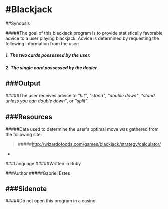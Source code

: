 #Blackjack
===
##Synopsis

#####The goal of this blackjack program is to provide statistically favorable advice to a user playing blackjack. Advice is determined by requesting the following information from the user:
#####  1. The two cards possessed by the user.
#####  2. The single card possessed by the dealer.

###Output
-
#####The user receives advice to *"hit"*, *"stand"*, *"double down"*, *"stand unless you can double down"*, or *"split"*.

###Resources
-
#####Data used to determine the user's optimal move was gathered from the following site:
>#####http://wizardofodds.com/games/blackjack/strategy/calculator/
-

###Language
#####Written in Ruby

###Author
#####Gabriel Estes


###Sidenote
-
#####Do not open this program in a casino.
